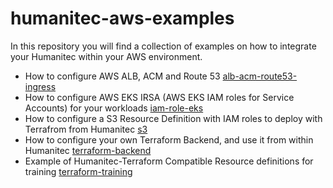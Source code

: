 # humanitec-aws-examples

In this repository you will find a collection of examples on how to integrate your Humanitec within your AWS environment.

- How to configure AWS ALB, ACM and Route 53 [alb-acm-route53-ingress](alb-acm-route53-ingress)
- How to configure AWS EKS IRSA (AWS EKS IAM roles for Service Accounts) for your workloads [iam-role-eks](iam-role-eks)
- How to configure a S3 Resource Definition with IAM roles to deploy with Terrafrom from Humanitec [s3](s3)
- How to configure your own Terraform Backend, and use it from within Humanitec [terraform-backend](terraform-backend)
- Example of Humanitec-Terraform Compatible Resource definitions for training [terraform-training](terraform-training)